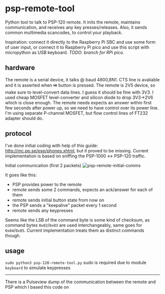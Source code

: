 # psp-remote-tool
Python tool to talk to PSP-120 remote. 
It inits the remote, maintains communication, and receives any key presses/releases. Also, it sends common multimedia scancodes, to control your playback.

Inspiration: connect it directly to the Raspberry Pi SBC and use some form of user input, or connect it to Raspberry Pi pico and use this script with micropython as USB keyboard.
_TODO: branch for RPi pico._

## hardware
The remote is a serial device, it talks @ baud 4800,8N1. CTS line is avaliable and it is asserted when ⏯️ button is pressed.
The remote is 2V5 device, so make sure to level-convert data lines. I guess it should be fine with 3V3. I used cheap MOSFET level-converter and silicon diode to drop 3V3→2V6 which is close enough.
The remote needs expects an answer within first few seconds after power up, so we need to have control over its power line. I'm using separate P-channel MOSFET, but flow control lines of FT232 adapter should do.

## protocol
I've done initial coding with help of this guide: http://mc.pp.se/psp/phones.xhtml, but it proved to be missing.
Current implementation is based on sniffing the PSP-1000 ↔ PSP-120 traffic.

Initial communication (first 2 packets)
![psp-remote-initial-comms](https://user-images.githubusercontent.com/9356928/108277141-3b9c1b80-7179-11eb-900e-49e31ea08a73.png)

It goes like this:
- PSP provides power to the remote
- remote sends some 2 commands, expects an ack/answer for each of them
- remote sends initial button state
from now on
- the PSP sends a "keepalive" packet every 1 second
- remote sends any keypresses

Seems like the LSB of the command byte is some kind of checksum, as command bytes `0x02`/`0x03` are used interchangeably, same goes for `0x84`/`0x85`. Current implementation treats them as distinct commands though.

## usage
`sudo python3 psp-120-remote-tool.py`
sudo is required due to module `keyboard` to simulate keypresses

---

There is a Pulseview dump of the communication between the remote and PSP which I based this code on
